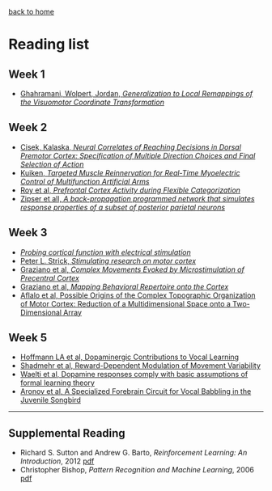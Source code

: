[back to home](README.md)

# Reading list

## Week 1

- [Ghahramani, Wolpert, Jordan, _Generalization to Local Remappings of the Visuomotor Coordinate Transformation_](http://www.jneurosci.org/content/16/21/7085.full.pdf+html)


## Week 2

- [Cisek, Kalaska, _Neural Correlates of Reaching Decisions in Dorsal Premotor Cortex: Specification of Multiple Direction Choices and Final Selection of Action_](http://www.sciencedirect.com/science/article/pii/S0896627305000590)
- [Kuiken, _Targeted Muscle Reinnervation for Real-Time Myoelectric Control of Multifunction Artificial Arms_](http://www.ncbi.nlm.nih.gov/pmc/articles/PMC3036162/pdf/nihms-261535.pdf)
- [Roy et al, _Prefrontal Cortex Activity during Flexible Categorization_](http://cbcl.mit.edu/publications/ps/Roy_Riesenhuber_Poggio_Millerj_neurosci_2010.pdf)
- [Zipser et all, _A back-propagation programmed network that simulates response properties of a subset of posterior parietal neurons_](http://www.nature.com/nature/journal/v331/n6158/pdf/331679a0.pdf)


## Week 3

- [_Probing cortical function with electrical stimulation_](https://www.princeton.edu/~graziano/Papers/nat_neurosci_rev_02.pdf)
- [Peter L. Strick, _Stimulating research on motor cortex_](http://www.cogsci.ucsd.edu/~chiba/MotorCortexResearch.htm)
- [Graziano et al, _Complex Movements Evoked by Microstimulation of Precentral Cortex_](https://www.princeton.edu/~graziano/Papers/Graziano_Moore_2002.pdf)
- [Graziano et al, _Mapping Behavioral Repertoire onto the Cortex_](https://www.princeton.edu/~graziano/neuron_07.pdf)
- [Aflalo et al, Possible Origins of the Complex Topographic Organization of Motor Cortex: Reduction of a Multidimensional Space onto a Two-Dimensional Array](https://www.princeton.edu/~graziano/J_Neurosci_06_6288.pdf)


## Week 5

- [Hoffmann LA et al, Dopaminergic Contributions to Vocal Learning](http://www.jneurosci.org/cgi/pmidlookup?view=long&pmid=26888928)
- [Shadmehr et al, Reward-Dependent Modulation of Movement Variability](http://www.jneurosci.org/cgi/pmidlookup?view=long&pmid=25740529)
- [Waelti et al, Dopamine responses comply with basic assumptions of formal learning theory](http://www.nature.com/nature/journal/v412/n6842/abs/412043a0.html)
- [Aronov et al, A Specialized Forebrain Circuit for Vocal Babbling in the Juvenile Songbird](http://homes.mpimf-heidelberg.mpg.de/~mhelmsta/pdf/2008%20Aronov%20Andalman%20Fee%20Science.pdf)


--------------------

## Supplemental Reading

- Richard S. Sutton and Andrew G. Barto, _Reinforcement Learning: An Introduction_, 2012 [pdf](http://people.inf.elte.hu/lorincz/Files/RL_2006/SuttonBook.pdf)
-  Christopher Bishop, _Pattern Recognition and Machine Learning_, 2006 [pdf](http://research.microsoft.com/en-us/um/people/cmbishop/prml/)
